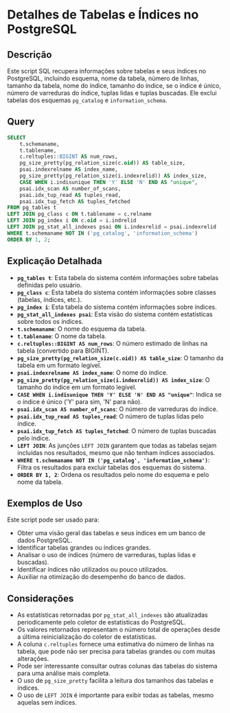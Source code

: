 # Detalhes de Tabelas e Índices no PostgreSQL

## Descrição

Este script SQL recupera informações sobre tabelas e seus índices no PostgreSQL, incluindo esquema, nome da tabela, número de linhas, tamanho da tabela, nome do índice, tamanho do índice, se o índice é único, número de varreduras do índice, tuplas lidas e tuplas buscadas. Ele exclui tabelas dos esquemas `pg_catalog` e `information_schema`.

## Query

```sql
SELECT
    t.schemaname,
    t.tablename,
    c.reltuples::BIGINT AS num_rows,
    pg_size_pretty(pg_relation_size(c.oid)) AS table_size,
    psai.indexrelname AS index_name,
    pg_size_pretty(pg_relation_size(i.indexrelid)) AS index_size,
    CASE WHEN i.indisunique THEN 'Y' ELSE 'N' END AS "unique",
    psai.idx_scan AS number_of_scans,
    psai.idx_tup_read AS tuples_read,
    psai.idx_tup_fetch AS tuples_fetched
FROM pg_tables t
LEFT JOIN pg_class c ON t.tablename = c.relname
LEFT JOIN pg_index i ON c.oid = i.indrelid
LEFT JOIN pg_stat_all_indexes psai ON i.indexrelid = psai.indexrelid
WHERE t.schemaname NOT IN ('pg_catalog', 'information_schema')
ORDER BY 1, 2;
```

## Explicação Detalhada

* **`pg_tables t`**: Esta tabela do sistema contém informações sobre tabelas definidas pelo usuário.
* **`pg_class c`**: Esta tabela do sistema contém informações sobre classes (tabelas, índices, etc.).
* **`pg_index i`**: Esta tabela do sistema contém informações sobre índices.
* **`pg_stat_all_indexes psai`**: Esta visão do sistema contém estatísticas sobre todos os índices.
* **`t.schemaname`**: O nome do esquema da tabela.
* **`t.tablename`**: O nome da tabela.
* **`c.reltuples::BIGINT AS num_rows`**: O número estimado de linhas na tabela (convertido para BIGINT).
* **`pg_size_pretty(pg_relation_size(c.oid)) AS table_size`**: O tamanho da tabela em um formato legível.
* **`psai.indexrelname AS index_name`**: O nome do índice.
* **`pg_size_pretty(pg_relation_size(i.indexrelid)) AS index_size`**: O tamanho do índice em um formato legível.
* **`CASE WHEN i.indisunique THEN 'Y' ELSE 'N' END AS "unique"`**: Indica se o índice é único ('Y' para sim, 'N' para não).
* **`psai.idx_scan AS number_of_scans`**: O número de varreduras do índice.
* **`psai.idx_tup_read AS tuples_read`**: O número de tuplas lidas pelo índice.
* **`psai.idx_tup_fetch AS tuples_fetched`**: O número de tuplas buscadas pelo índice.
* **`LEFT JOIN`**: As junções `LEFT JOIN` garantem que todas as tabelas sejam incluídas nos resultados, mesmo que não tenham índices associados.
* **`WHERE t.schemaname NOT IN ('pg_catalog', 'information_schema')`**: Filtra os resultados para excluir tabelas dos esquemas do sistema.
* **`ORDER BY 1, 2`**: Ordena os resultados pelo nome do esquema e pelo nome da tabela.

## Exemplos de Uso

Este script pode ser usado para:

* Obter uma visão geral das tabelas e seus índices em um banco de dados PostgreSQL.
* Identificar tabelas grandes ou índices grandes.
* Analisar o uso de índices (número de varreduras, tuplas lidas e buscadas).
* Identificar índices não utilizados ou pouco utilizados.
* Auxiliar na otimização do desempenho do banco de dados.

## Considerações

* As estatísticas retornadas por `pg_stat_all_indexes` são atualizadas periodicamente pelo coletor de estatísticas do PostgreSQL.
* Os valores retornados representam o número total de operações desde a última reinicialização do coletor de estatísticas.
* A coluna `c.reltuples` fornece uma estimativa do número de linhas na tabela, que pode não ser precisa para tabelas grandes ou com muitas alterações.
* Pode ser interessante consultar outras colunas das tabelas do sistema para uma análise mais completa.
* O uso de `pg_size_pretty` facilita a leitura dos tamanhos das tabelas e índices.
* O uso de `LEFT JOIN` é importante para exibir todas as tabelas, mesmo aquelas sem índices.
